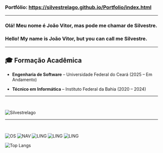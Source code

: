 ### Portfólio: https://silvestrelago.github.io/Portfolio/index.html

<hr>

### Olá! Meu nome é João Vitor, mas pode me chamar de Silvestre.
### Hello! My name is João Vitor, but you can call me Silvestre.

<hr>


## 🎓 Formação Acadêmica  

- **Engenharia de Software** – Universidade Federal do Ceará (2025 – Em Andamento)  


- **Técnico em Informática** – Instituto Federal da Bahia (2020 – 2024)  

<hr>
<br>


![Silvestrelago](https://github-readme-stats.vercel.app/api?username=SilvestreLago&show_icons=true&theme=synthwave)

<hr>
<br>

![OS](https://img.shields.io/badge/Linux-FCC624?style=for-the-badge&logo=linux&logoColor=black)
![NAV](https://img.shields.io/badge/Brave-FF1B2D?style=for-the-badge&logo=Brave&logoColor=white)
![LING](https://img.shields.io/badge/Python-3776AB?style=for-the-badge&logo=python&logoColor=white)
![LING](https://img.shields.io/badge/PHP-3776AB?style=for-the-badge&logo=PHP&logoColor=white)
![LING](https://img.shields.io/badge/MYSQL-3776AB?style=for-the-badge&logo=MYSQL&logoColor=white)

![Top Langs](https://github-readme-stats.vercel.app/api/top-langs/?username=silvestrelago&hide_progress=true&theme=synthwave)

